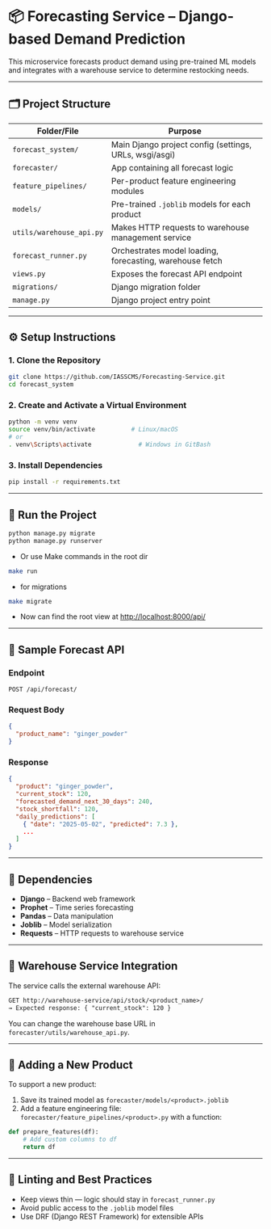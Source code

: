 # 📦 Forecasting Service – Django-based Demand Prediction

This microservice forecasts product demand using pre-trained ML models and integrates with a warehouse service to determine restocking needs.

---

## 🗂️ Project Structure

| Folder/File              | Purpose                                                  |
|--------------------------|----------------------------------------------------------|
| `forecast_system/`       | Main Django project config (settings, URLs, wsgi/asgi)   |
| `forecaster/`            | App containing all forecast logic                        |
| `feature_pipelines/`     | Per-product feature engineering modules                  |
| `models/`                | Pre-trained `.joblib` models for each product            |
| `utils/warehouse_api.py` | Makes HTTP requests to warehouse management service      |
| `forecast_runner.py`     | Orchestrates model loading, forecasting, warehouse fetch |
| `views.py`               | Exposes the forecast API endpoint                        |
| `migrations/`            | Django migration folder                                  |
| `manage.py`              | Django project entry point                               |

---

## ⚙️ Setup Instructions

### 1. Clone the Repository

```bash
git clone https://github.com/IASSCMS/Forecasting-Service.git
cd forecast_system
````

### 2. Create and Activate a Virtual Environment

```bash
python -m venv venv
source venv/bin/activate          # Linux/macOS
# or
. venv\Scripts\activate             # Windows in GitBash
```

### 3. Install Dependencies

```bash
pip install -r requirements.txt
```

---

## 🚀 Run the Project

```bash
python manage.py migrate
python manage.py runserver
```

- Or use Make commands in the root dir

```bash
make run
```

- for migrations

```bash
make migrate
```

- Now can find the root view at [http://localhost:8000/api/](http://localhost:8000/api/)

---

## 🧪 Sample Forecast API

### Endpoint

`POST /api/forecast/`

### Request Body

```json
{
  "product_name": "ginger_powder"
}
```

### Response

```json
{
  "product": "ginger_powder",
  "current_stock": 120,
  "forecasted_demand_next_30_days": 240,
  "stock_shortfall": 120,
  "daily_predictions": [
    { "date": "2025-05-02", "predicted": 7.3 },
    ...
  ]
}
```

---

## 🔗 Dependencies

- **Django** – Backend web framework
- **Prophet** – Time series forecasting
- **Pandas** – Data manipulation
- **Joblib** – Model serialization
- **Requests** – HTTP requests to warehouse service

---

## 📡 Warehouse Service Integration

The service calls the external warehouse API:

```REST
GET http://warehouse-service/api/stock/<product_name>/
→ Expected response: { "current_stock": 120 }
```

You can change the warehouse base URL in `forecaster/utils/warehouse_api.py`.

---

## 📁 Adding a New Product

To support a new product:

1. Save its trained model as `forecaster/models/<product>.joblib`
2. Add a feature engineering file: `forecaster/feature_pipelines/<product>.py` with a function:

```python
def prepare_features(df):
    # Add custom columns to df
    return df
```

---

## 🧼 Linting and Best Practices

- Keep views thin — logic should stay in `forecast_runner.py`
- Avoid public access to the `.joblib` model files
- Use DRF (Django REST Framework) for extensible APIs

